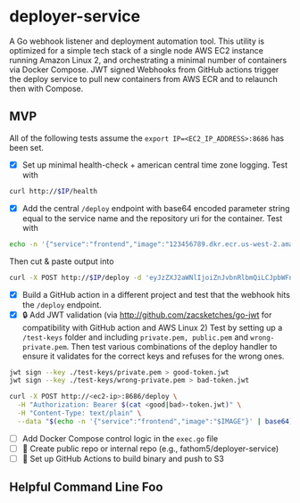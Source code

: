 # deployer-service
A Go webhook listener and deployment automation tool. This utility is optimized for a simple tech stack of a single node AWS EC2 instance running Amazon Linux 2, and orchestrating a minimal number of containers via Docker Compose.  JWT signed Webhooks from GitHub actions trigger the deploy service to pull new containers from AWS ECR and to relaunch then with Compose.

## MVP
All of the following tests assume the `export IP=<EC2_IP_ADDRESS>:8686` has been set.
- [x] Set up minimal health-check + american central time zone logging. Test with
```bash
curl http://$IP/health
```
- [x] Add the central `/deploy` endpoint with base64 encoded parameter string equal to the service name and the repository uri for the container. Test with 
```bash
echo -n '{"service":"frontend","image":"123456789.dkr.ecr.us-west-2.amazonaws.com/frontend:latest"}' | base64
```
Then cut & paste output into
```bash
curl -X POST http://$IP/deploy -d 'eyJzZXJ2aWNlIjoiZnJvbnRlbmQiLCJpbWFnZSI6IjEyMzQ1Njc4OS5ka3IuZWNyLnVzLXdlc3QtMi5hbWF6b25hd3MuY29tL2Zyb250ZW5kOmxhdGVzdCJ9'
```
- [x] Build a GitHub action in a different project and test that the webhook hits the `/deploy` endpoint.
- [x] 🔒 Add JWT validation (via http://github.com/zacsketches/go-jwt for compatibility with GitHub action and AWS Linux 2) Test by setting up a `/test-keys` folder and including `private.pem, public.pem` and `wrong-private.pem`. Then test various combinations of the deploy handler to ensure it validates for the correct keys and refuses for the wrong ones.
```bash
jwt sign --key ./test-keys/private.pem > good-token.jwt
jwt sign --key ./test-keys/wrong-private.pem > bad-token.jwt

curl -X POST http://<ec2-ip>:8686/deploy \
  -H "Authorization: Bearer $(cat <good|bad>-token.jwt)" \
  -H "Content-Type: text/plain" \
  --data "$(echo -n '{"service":"frontend","image":"$IMAGE"}' | base64)"

```
- [ ] Add Docker Compose control logic in the `exec.go` file
- [ ] 🚀 Create public repo or internal repo (e.g., fathom5/deployer-service)
- [ ] 🧪 Set up GitHub Actions to build binary and push to S3

## Helpful Command Line Foo
